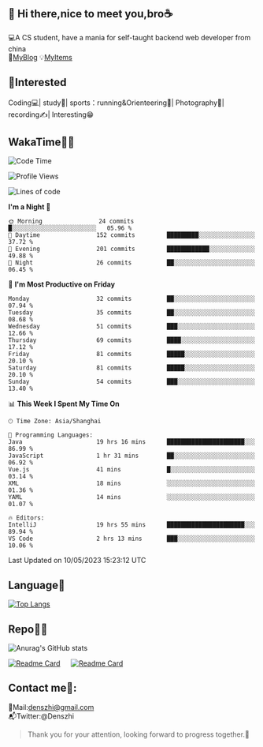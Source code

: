 👋 Hi there,nice to meet you,bro☕
---
💻A CS student, have a mania for self-taught backend web developer from china   
👣[MyBlog](https://github.com/HealUP/MyBlog)
💡[MyItems](https://healup.github.io/)

 <!-- waka-box start -->
 <!-- waka-box end -->
 
🧲**Interested**
--
Coding💻| study📖| sports：running&Orienteering🏃‍| Photography📸| recording✍️| Interesting😁

WakaTime👨‍💻
---
<!--START_SECTION:waka-->
![Code Time](http://img.shields.io/badge/Code%20Time-124%20hrs%2034%20mins-blue)

![Profile Views](http://img.shields.io/badge/Profile%20Views-12-blue)

![Lines of code](https://img.shields.io/badge/From%20Hello%20World%20I%27ve%20Written-157.8%20thousand%20lines%20of%20code-blue)

**I'm a Night 🦉** 

```text
🌞 Morning                24 commits          █░░░░░░░░░░░░░░░░░░░░░░░░   05.96 % 
🌆 Daytime                152 commits         █████████░░░░░░░░░░░░░░░░   37.72 % 
🌃 Evening                201 commits         ████████████░░░░░░░░░░░░░   49.88 % 
🌙 Night                  26 commits          ██░░░░░░░░░░░░░░░░░░░░░░░   06.45 % 
```
📅 **I'm Most Productive on Friday** 

```text
Monday                   32 commits          ██░░░░░░░░░░░░░░░░░░░░░░░   07.94 % 
Tuesday                  35 commits          ██░░░░░░░░░░░░░░░░░░░░░░░   08.68 % 
Wednesday                51 commits          ███░░░░░░░░░░░░░░░░░░░░░░   12.66 % 
Thursday                 69 commits          ████░░░░░░░░░░░░░░░░░░░░░   17.12 % 
Friday                   81 commits          █████░░░░░░░░░░░░░░░░░░░░   20.10 % 
Saturday                 81 commits          █████░░░░░░░░░░░░░░░░░░░░   20.10 % 
Sunday                   54 commits          ███░░░░░░░░░░░░░░░░░░░░░░   13.40 % 
```


📊 **This Week I Spent My Time On** 

```text
🕑︎ Time Zone: Asia/Shanghai

💬 Programming Languages: 
Java                     19 hrs 16 mins      ██████████████████████░░░   86.99 % 
JavaScript               1 hr 31 mins        ██░░░░░░░░░░░░░░░░░░░░░░░   06.92 % 
Vue.js                   41 mins             █░░░░░░░░░░░░░░░░░░░░░░░░   03.14 % 
XML                      18 mins             ░░░░░░░░░░░░░░░░░░░░░░░░░   01.36 % 
YAML                     14 mins             ░░░░░░░░░░░░░░░░░░░░░░░░░   01.07 % 

🔥 Editors: 
IntelliJ                 19 hrs 55 mins      ██████████████████████░░░   89.94 % 
VS Code                  2 hrs 13 mins       ███░░░░░░░░░░░░░░░░░░░░░░   10.06 % 
```


 Last Updated on 10/05/2023 15:23:12 UTC
<!--END_SECTION:waka-->

Language🚀
---
[![Top Langs](https://github-readme-stats.vercel.app/api/top-langs/?username=HealUP&layout=compact&hide_border=true)](https://github.com/HealUP)

Repo🧑‍💻
---
![Anurag's GitHub stats](https://github-readme-stats.vercel.app/api?username=HealUP&count_private=true&show_icons=true&theme=gruvbox&hide_border=true) 

[![Readme Card](https://github-readme-stats.vercel.app/api/pin/?username=HealUP&repo=InternetEy&theme=transparent)](https://github.com/HealUP/InternetEy) &emsp;
[![Readme Card](https://github-readme-stats.vercel.app/api/pin/?username=HealUP&repo=CampusExperience&theme=transparent)](https://github.com/HealUP/CampusExperience)


Contact me📱:
---
📮Mail:denszhi@gmail.com  
📬Twitter:@Denszhi  

> Thank you for your attention, looking forward to progress together.🎉
